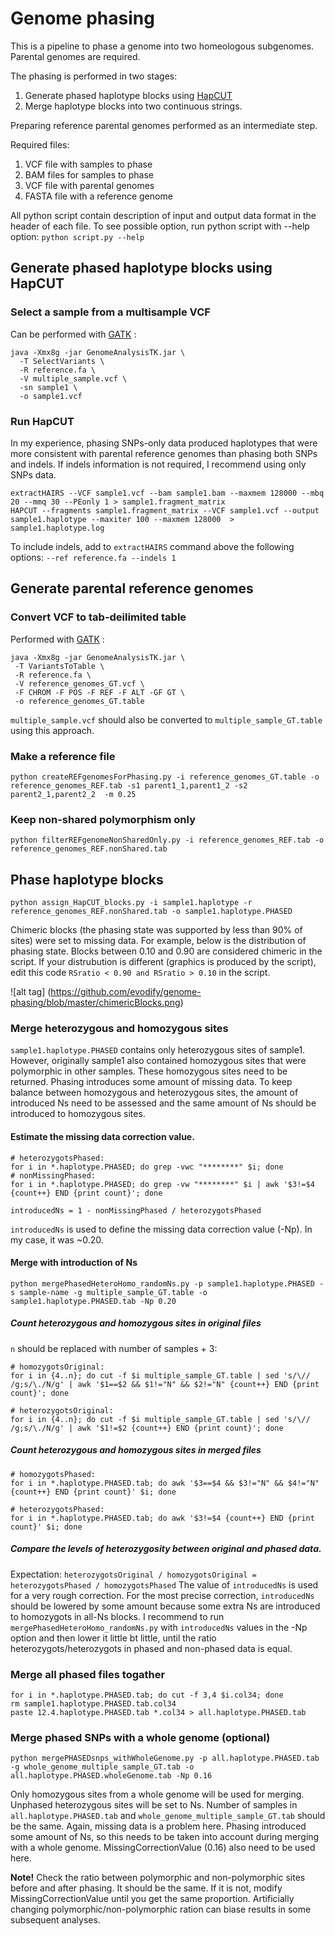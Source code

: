 # Genome phasing
This is a pipeline to phase a genome into two homeologous subgenomes. Parental genomes are required.

The phasing is performed in two stages:

1. Generate phased haplotype blocks using [HapCUT](https://github.com/vibansal/hapcut)
2. Merge haplotype blocks into two continuous strings.

Preparing reference parental genomes performed as an intermediate step. 

Required files:  

1) VCF file with samples to phase  
2) BAM files for samples to phase  
3) VCF file with parental genomes  
4) FASTA file with a reference genome  

All python script contain description of input and output data format in the header of each file.
To see possible option, run python script with --help option:
`python script.py --help`

## Generate phased haplotype blocks using HapCUT

### Select a sample from a multisample VCF
Can be performed with [GATK](https://software.broadinstitute.org/gatk/gatkdocs/org_broadinstitute_gatk_tools_walkers_variantutils_SelectVariants.php) :
```
java -Xmx8g -jar GenomeAnalysisTK.jar \
  -T SelectVariants \
  -R reference.fa \
  -V multiple_sample.vcf \
  -sn sample1 \
  -o sample1.vcf
```

### Run HapCUT

In my experience, phasing SNPs-only data produced haplotypes that were more consistent with parental reference genomes than phasing both SNPs and indels. If indels information is not required, I recommend using only SNPs data.

```
extractHAIRS --VCF sample1.vcf --bam sample1.bam --maxmem 128000 --mbq 20 --mmq 30 --PEonly 1 > sample1.fragment_matrix
HAPCUT --fragments sample1.fragment_matrix --VCF sample1.vcf --output sample1.haplotype --maxiter 100 --maxmem 128000  > sample1.haplotype.log
```
To include indels, add to `extractHAIRS` command above the following options: `--ref reference.fa --indels 1`

## Generate parental reference genomes

### Convert VCF to tab-deilimited table

Performed with [GATK](https://software.broadinstitute.org/gatk/gatkdocs/org_broadinstitute_gatk_tools_walkers_variantutils_VariantsToTable.php) :
```
java -Xmx8g -jar GenomeAnalysisTK.jar \
 -T VariantsToTable \
 -R reference.fa \
 -V reference_genomes_GT.vcf \
 -F CHROM -F POS -F REF -F ALT -GF GT \
 -o reference_genomes_GT.table
```
`multiple_sample.vcf` should also be converted to `multiple_sample_GT.table` using this approach.

### Make a reference file
```
python createREFgenomesForPhasing.py -i reference_genomes_GT.table -o reference_genomes_REF.tab -s1 parent1_1,parent1_2 -s2 parent2_1,parent2_2  -m 0.25
```
### Keep non-shared polymorphism only
```
python filterREFgenomeNonSharedOnly.py -i reference_genomes_REF.tab -o reference_genomes_REF.nonShared.tab
```
## Phase haplotype blocks
```
python assign_HapCUT_blocks.py -i sample1.haplotype -r reference_genomes_REF.nonShared.tab -o sample1.haplotype.PHASED
```
Chimeric blocks (the phasing state was supported by less than 90% of sites) were set to missing data.
For example, below is the distribution of phasing state. Blocks between 0.10 and 0.90 are considered chimeric in the script. If your distrubution is different (graphics is produced by the script), edit this code `RSratio < 0.90 and RSratio > 0.10` in the script.

![alt tag] (https://github.com/evodify/genome-phasing/blob/master/chimericBlocks.png)

### Merge heterozygous and homozygous sites

`sample1.haplotype.PHASED` contains only heterozygous sites of sample1. However, originally sample1 also contained homozygous sites that were polymorphic in other samples. These homozygous sites need to be returned.
Phasing introduces some amount of missing data. To keep balance between homozygous and heterozygous sites, the amount of introduced Ns need to be assessed and the same amount of Ns should be introduced to homozygous sites.

#### Estimate the missing data correction value.
```
# heterozygotsPhased:
for i in *.haplotype.PHASED; do grep -vwc "********" $i; done
# nonMissingPhased:
for i in *.haplotype.PHASED; do grep -vw "********" $i | awk '$3!=$4 {count++} END {print count}'; done
```

`introducedNs = 1 - nonMissingPhased / heterozygotsPhased`

`introducedNs` is used to define the missing data correction value (-Np). In my case, it was ~0.20.

#### Merge with introduction of Ns
```
python mergePhasedHeteroHomo_randomNs.py -p sample1.haplotype.PHASED -s sample-name -g multiple_sample_GT.table -o sample1.haplotype.PHASED.tab -Np 0.20
```

##### Count heterozygous and homozygous sites in original files
`n` should be replaced with number of samples + 3:
```
# homozygotsOriginal:
for i in {4..n}; do cut -f $i multiple_sample_GT.table | sed 's/\// /g;s/\./N/g' | awk '$1==$2 && $1!="N" && $2!="N" {count++} END {print count}'; done

# heterozygotsOriginal:
for i in {4..n}; do cut -f $i multiple_sample_GT.table | sed 's/\// /g;s/\./N/g' | awk '$1!=$2 {count++} END {print count}'; done
```

##### Count heterozygous and homozygous sites in merged files
```
# homozygotsPhased:
for i in *.haplotype.PHASED.tab; do awk '$3==$4 && $3!="N" && $4!="N" {count++} END {print count}' $i; done

# heterozygotsPhased:
for i in *.haplotype.PHASED.tab; do awk '$3!=$4 {count++} END {print count}' $i; done
```

##### Compare the levels of heterozygosity between original and phased data. 
Expectation: `heterozygotsOriginal / homozygotsOriginal = heterozygotsPhased / homozygotsPhased`
The value of `introducedNs` is used for a very rough correction. For the most precise correction, `introducedNs` should be lowered by some amount because some extra Ns are introduced to homozygots in all-Ns blocks.
I recommend to run `mergePhasedHeteroHomo_randomNs.py` with `introducedNs` values in the -Np option and then lower it little bt little, until the ratio heterozygots/heterozygots in phased and non-phased data is equal.

### Merge all phased files togather
```
for i in *.haplotype.PHASED.tab; do cut -f 3,4 $i.col34; done
rm sample1.haplotype.PHASED.tab.col34
paste 12.4.haplotype.PHASED.tab *.col34 > all.haplotype.PHASED.tab
```

### Merge phased SNPs with a whole genome (optional)

```
python mergePHASEDsnps_withWholeGenome.py -p all.haplotype.PHASED.tab -g whole_genome_multiple_sample_GT.tab -o all.haplotype.PHASED.wholeGenome.tab -Np 0.16
```
Only homozygous sites from a whole genome will be used for merging. Unphased heterozygous sites will be set to Ns. Number of samples in `all.haplotype.PHASED.tab` and `whole_genome_multiple_sample_GT.tab` should be the same.
Again, missing data is a problem here. Phasing introduced some amount of Ns, so this needs to be taken into account during merging with a whole genome. MissingCorrectionValue (0.16) also need to be used here. 

**Note!** Check the ratio between polymorphic and non-polymorphic sites before and after phasing. It should be the same. If it is not, modify MissingCorrectionValue until you get the same proportion. Artificially changing polymorphic/non-polymorphic ration can biase results in some subsequent analyses.
